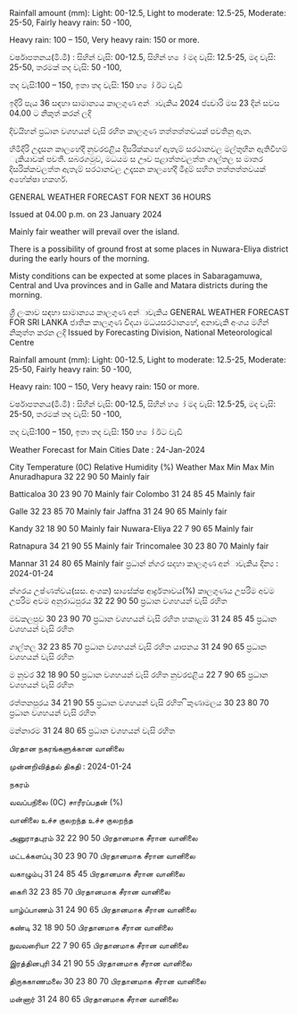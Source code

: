 Rainfall amount (mm): Light: 00-12.5, Light to moderate: 12.5-25, Moderate: 25-50, Fairly heavy rain: 50 -100,

Heavy rain: 100 – 150, Very heavy rain: 150 or more.

වර්ෂාපතනය(මි.මී) : සිහින් වැසි: 00-12.5, සිහින් හ ෝ මද වැසි: 12.5-25, මද වැසි: 25-50, තරමක් තද වැසි: 50 -100,

තද වැසි:100 – 150, ඉතා තද වැසි: 150 හ ෝ ඊට වැඩි

ඉදිරි පැය 36 සඳහා සාමාන්‍යය කාලගුණ අන්‍ාවැකිය 2024 ජන්‍වාරි මස 23 දින්‍ සවස 04.00 ට නිකුත් කරන්‍ ලදි

දිවයිහන් ප්‍රධාන වශහයන් වැසි රහිත කාලගුණ තත්තත්තවයක් පවතිනු ඇත.

හිමිදිරි උදෑසන කාලහේදී නුවරඑළිය දිසරික්කහේ ඇතැම් සරථානවල මල්තුහින ඇතිවීහම් ැකියාවක් පවතී. සබරගමුව, මධයම ස ඌව පළාත්තවලත්ත ගාල්තල ස මාතර දිසරික්කවලත්ත ඇතැම් සරථානවල උදෑසන කාලහේදී මීදුම් සහිත තත්තත්තවයක් අහේක්ෂා හකහර්.

GENERAL WEATHER FORECAST FOR NEXT 36 HOURS

Issued at 04.00 p.m. on 23 January 2024

Mainly fair weather will prevail over the island.

There is a possibility of ground frost at some places in Nuwara-Eliya district during the early hours of the morning.

Misty conditions can be expected at some places in Sabaragamuwa, Central and Uva provinces and in Galle and Matara districts during the morning.

ශ්‍රී ලංකාව සඳහා සාමාන්‍යය කාලගුණ අන්‍ාවැකිය GENERAL WEATHER FORECAST FOR SRI LANKA ජාතික කාලගුණ විදයා මධයසරථානහේ, අනාවැකි අංශය මගින් නිකුත්ත කරන ලදි Issued by Forecasting Division, National Meteorological Centre

Rainfall amount (mm): Light: 00-12.5, Light to moderate: 12.5-25, Moderate: 25-50, Fairly heavy rain: 50 -100,

Heavy rain: 100 – 150, Very heavy rain: 150 or more.

වර්ෂාපතනය(මි.මී) : සිහින් වැසි: 00-12.5, සිහින් හ ෝ මද වැසි: 12.5-25, මද වැසි: 25-50, තරමක් තද වැසි: 50 -100,

තද වැසි:100 – 150, ඉතා තද වැසි: 150 හ ෝ ඊට වැඩි

Weather Forecast for Main Cities Date : 24-Jan-2024

City Temperature (0C) Relative Humidity (%) Weather Max Min Max Min Anuradhapura 32 22 90 50 Mainly fair

Batticaloa 30 23 90 70 Mainly fair Colombo 31 24 85 45 Mainly fair

Galle 32 23 85 70 Mainly fair Jaffna 31 24 90 65 Mainly fair

Kandy 32 18 90 50 Mainly fair Nuwara-Eliya 22 7 90 65 Mainly fair

Ratnapura 34 21 90 55 Mainly fair Trincomalee 30 23 80 70 Mainly fair

Mannar 31 24 80 65 Mainly fair ප්‍රධාන්‍ න්‍ගර සදහා කාලගුණ අන්‍ාවැකිය දින්‍ය : 2024-01-24

න්‍ගරය උෂ්ණත්වය(සස. අංශක) සාසේක්ෂ ආර්ද්‍රතාවය(%) කාලගුණය උපරිම අවම උපරිම අවම අනුරාධපුරය 32 22 90 50 ප්‍රධාන වශහයන් වැසි රහිත

මඩකලපුව 30 23 90 70 ප්‍රධාන වශහයන් වැසි රහිත හකාළඹ 31 24 85 45 ප්‍රධාන වශහයන් වැසි රහිත

ගාල්තල 32 23 85 70 ප්‍රධාන වශහයන් වැසි රහිත යාපනය 31 24 90 65 ප්‍රධාන වශහයන් වැසි රහිත

ම නුවර 32 18 90 50 ප්‍රධාන වශහයන් වැසි රහිත නුවරඑළිය 22 7 90 65 ප්‍රධාන වශහයන් වැසි රහිත

රත්තනපුරය 34 21 90 55 ප්‍රධාන වශහයන් වැසි රහිත ිකුණාමලය 30 23 80 70 ප්‍රධාන වශහයන් වැසි රහිත

මන්නාරම 31 24 80 65 ප්‍රධාන වශහයන් වැසි රහිත

பிரதான நகரங்களுக்கான வானிலை

முன்னறிவித்தல் திகதி : 2024-01-24

நகரம்

வவப்பநிலை (0C) சாரீரப்பதன் (%)

வானிலை உச்ச குலறந்த உச்ச குலறந்த

அனுராதபுரம் 32 22 90 50 பிரதானமாக சீரான வானிலை

மட்டக்களப்பு 30 23 90 70 பிரதானமாக சீரான வானிலை

வகாழும்பு 31 24 85 45 பிரதானமாக சீரான வானிலை

காைி 32 23 85 70 பிரதானமாக சீரான வானிலை

யாழ்ப்பாணம் 31 24 90 65 பிரதானமாக சீரான வானிலை

கண்டி 32 18 90 50 பிரதானமாக சீரான வானிலை

நுவவரைியா 22 7 90 65 பிரதானமாக சீரான வானிலை

இரத்தினபுரி 34 21 90 55 பிரதானமாக சீரான வானிலை

திருககாணமலை 30 23 80 70 பிரதானமாக சீரான வானிலை

மன்னார் 31 24 80 65 பிரதானமாக சீரான வானிலை